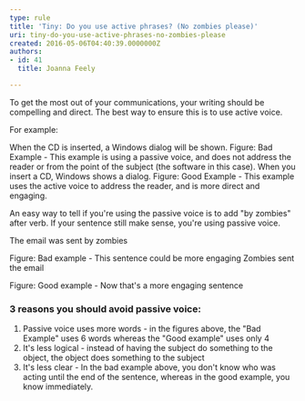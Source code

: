 ```yaml
---
type: rule
title: 'Tiny: Do you use active phrases? (No zombies please)'
uri: tiny-do-you-use-active-phrases-no-zombies-please
created: 2016-05-06T04:40:39.0000000Z
authors:
- id: 41
  title: Joanna Feely

---
```


To get the most out of your communications, your writing should be compelling and direct. The best way to ensure this is to use active voice.

For example:
 

When the CD is inserted, a Windows dialog will be shown.
Figure: Bad Example - This example is using a passive voice, and does not address the reader or from the point of the subject (the software in this case).
When you insert a CD, Windows shows a dialog.
Figure: Good Example - This example uses the active voice to address the reader, and is more direct and engaging.



An easy way to tell if you're using the passive voice is to add "by zombies" after verb. If your sentence still make sense, you're using passive voice. 



The email was sent by zombies



Figure: Bad example - This sentence could be more engaging
Zombies sent the email

Figure: Good example - Now that's a more engaging sentence





### 3 reasons you should avoid passive voice:

1. Passive voice uses more words - in the figures above, the "Bad Example" uses 6 words whereas the "Good example" uses only 4
2. It's less logical - instead of having the subject do something to the object, the object does something to the subject
3. It's less clear - In the bad example above, you don't know who was acting until the end of the sentence, whereas in the good example, you know immediately.
